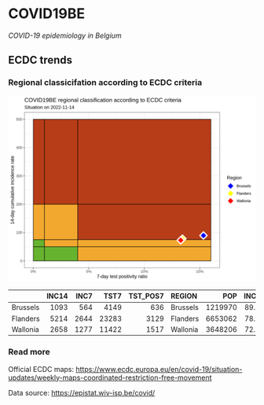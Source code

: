
# COVID19BE

*COVID-19 epidemiology in Belgium*

## ECDC trends

### Regional classicifation according to ECDC criteria

![](COVID9BE-ecdc-trend.png)

|          | INC14 | INC7 |  TST7 | TST\_POS7 | REGION   |     POP | INC14\_RT |       PR7 |          GR |
| :------- | ----: | ---: | ----: | --------: | :------- | ------: | --------: | --------: | ----------: |
| Brussels |  1093 |  564 |  4149 |       636 | Brussels | 1219970 |  89.59237 | 0.1532899 |   0.0661626 |
| Flanders |  5214 | 2644 | 23283 |      3129 | Flanders | 6653062 |  78.36993 | 0.1343899 |   0.0287938 |
| Wallonia |  2658 | 1277 | 11422 |      1517 | Wallonia | 3648206 |  72.85773 | 0.1328139 | \-0.0753077 |

### Read more

Official ECDC maps:
<https://www.ecdc.europa.eu/en/covid-19/situation-updates/weekly-maps-coordinated-restriction-free-movement>

Data source: <https://epistat.wiv-isp.be/covid/>
